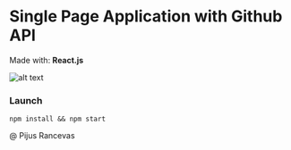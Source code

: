 # Single Page Application with Github API 
Made with: **React.js**

![alt text](https://github.com/pijus-r/GithubAPI_SPA/blob/master/gif.gif?raw=true)



### Launch
```
npm install && npm start
```

@ Pijus Rancevas
